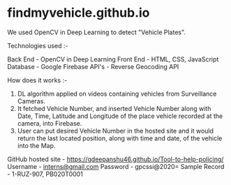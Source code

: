 # findmyvehicle.github.io

We used OpenCV in Deep Learning to detect "Vehicle Plates".

Technologies used :-

Back End - OpenCV in Deep Learning
Front End - HTML, CSS, JavaScript
Database - Google Firebase
API's - Reverse Geocoding API

How does it works :-

1. DL algorithm applied on videos containing vehicles from Surveillance Cameras.
2. It fetched Vehicle Number, and inserted Vehicle Number along with Date, Time, Latitude and Longitude of the place vehicle recorded at the camera, into Firebase.
3. User can put desired Vehicle Number in the hosted site and it would return the last located position, along with time and date, of the vehicle into the Map.


GitHub hosted site - https://gdeepanshu46.github.io/Tool-to-help-policing/
Username - interns@gmail.com
Password - gpcssi@2020=
Sample Record - 1-RUZ-907, PB020T0001
